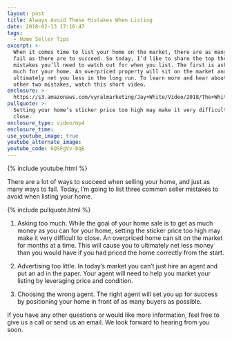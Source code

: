 ```yaml
---
layout: post
title: Always Avoid These Mistakes When Listing
date: 2018-02-13 17:16:47
tags:
  - Home Seller Tips
excerpt: >-
  When it comes time to list your home on the market, there are as many ways to
  fail as there are to succeed. So today, I’d like to share the top three seller
  mistakes you’ll need to watch out for when you list. The first is asking too
  much for your home. An overpriced property will sit on the market and
  ultimately net you less in the long run. To learn more and hear about the
  other two mistakes, watch this short video.
enclosure: >-
  https://s3.amazonaws.com/vyralmarketing/Jay+White/Video/2018/The+White+Group+%257C+Always+Avoid+These+Mistakes+When+Listing.mp4
pullquote: >-
  Setting your home’s sticker price too high may make it very difficult to
  close.
enclosure_type: video/mp4
enclosure_time:
use_youtube_image: true
youtube_alternate_image:
youtube_code: 6QSFgVv-bqE
---
```


{% include youtube.html %}

There are a lot of ways to succeed when selling your home, and just as many ways to fail. Today, I’m going to list three common seller mistakes to avoid when listing your home.

{% include pullquote.html %}

1. Asking too much. While the goal of your home sale is to get as much money as you can for your home, setting the sticker price too high may make it very difficult to close. An overpriced home can sit on the market for months at a time. This will cause you to ultimately net less money than you would have if you had priced the home correctly from the start.

2. Advertising too little. In today’s market you can’t just hire an agent and put an ad in the paper. Your agent will need to help you market your listing by leveraging price and condition.

3. Choosing the wrong agent. The right agent will set you up for success by positioning your home in front of as many buyers as possible.

If you have any other questions or would like more information, feel free to give us a call or send us an email. We look forward to hearing from you soon.